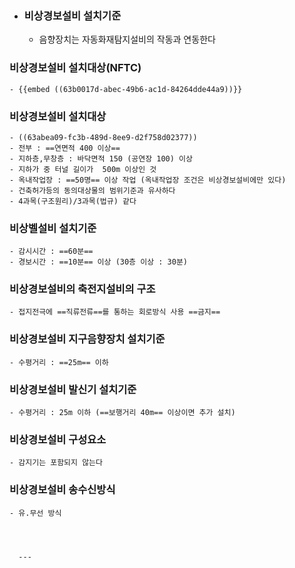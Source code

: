- ### 비상경보설비 설치기준
	- 음향장치는 자동화재탐지설비의 작동과 연동한다
### 비상경보설비 설치대상(NFTC)
	- {{embed ((63b0017d-abec-49b6-ac1d-84264dde44a9))}}
### 비상경보설비 설치대상
	- ((63abea09-fc3b-489d-8ee9-d2f758d02377))
	- 전부 : ==연면적 400 이상==
	- 지하층,무창층 : 바닥면적 150 (공연장 100) 이상
	- 지하가 중 터널 길이가  500m 이상인 것
	- 옥내작업장 : ==50명== 이상 작업 (옥내작업장 조건은 비상경보설비에만 있다)
	- 건축허가등의 동의대상물의 범위기준과 유사하다
	- 4과목(구조원리)/3과목(법규) 같다
### 비상벨설비 설치기준
	- 감시시간 : ==60분==
	- 경보시간 : ==10분== 이상 (30층 이상 : 30분)
### 비상경보설비의 축전지설비의 구조
	- 접지전극에 ==직류전류==를 통하는 회로방식 사용 ==금지==
### 비상경보설비 지구음향장치 설치기준
	- 수평거리 : ==25m== 이하
### 비상경보설비 발신기 설치기준
	- 수평거리 : 25m 이하 (==보행거리 40m== 이상이면 추가 설치)
### 비상경보설비 구성요소
	- 감지기는 포함되지 않는다
### 비상경보설비 송수신방식
	- 유.무선 방식
	  
	  
	  
	  
	  ---